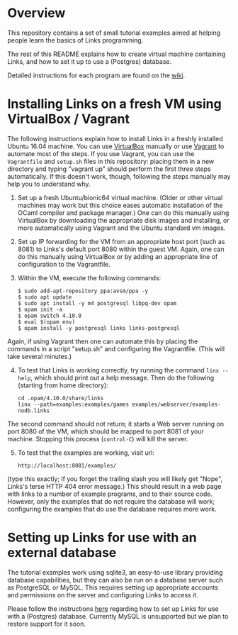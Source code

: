 # Overview

This repository contains a set of small tutorial examples aimed at helping people learn the basics of Links programming.

The rest of this README explains how to create virtual machine containing Links, and how to set it up to use a (Postgres) database.

Detailed instructions for each program are found on the [wiki](https://github.com/links-lang/links-tutorial/wiki).

# Installing Links on a fresh VM using VirtualBox / Vagrant

The following instructions explain how to install Links in a freshly installed Ubuntu 16.04 machine.  You can use [VirtualBox](https://www.virtualbox.org/) manually or use [Vagrant](http://www.vagrantup.com/) to automate most of the steps.  If you use Vagrant, you can use the `Vagrantfile` and `setup.sh` files in this repository: placing them in a new directory and typing "vagrant up" should perform the first three steps automatically.  If this doesn't work, though, following the steps manually may help you to understand why.


1.  Set up a fresh Ubuntu/bionic64 virtual machine.  (Older or other virtual machines may work but this choice eases automatic installation of the OCaml compiler and package manager.)  One can do this manually using VirtualBox by downloading the appropriate disk images and installing, or more automatically using Vagrant and the Ubuntu standard vm images.

2.  Set up IP forwarding for the VM from an appropriate host port (such as 8081) to Links's default port 8080 within the guest VM.  Again, one can do this manually using VirtualBox or by adding an appropriate line of configuration to the Vagrantfile.

3.  Within the VM, execute the following commands: 
    ```
    $ sudo add-apt-repository ppa:avsm/ppa -y
	$ sudo apt update
    $ sudo apt install -y m4 postgresql libpq-dev opam
    $ opam init -a
    $ opam switch 4.10.0
    $ eval $(opam env)
    $ opam install -y postgresql links links-postgresql
    ```
Again, if using Vagrant then one can automate this by placing the commands in a script "setup.sh" and configuring the Vagrantfile.  (This will take several minutes.)

4.  To test that Links is working correctly, try running the command `linx --help`, which should print out a help message.  Then do the following (starting from home directory):
    ```
    cd .opam/4.10.0/share/links
    linx --path=examples:examples/games examples/webserver/examples-nodb.links
    ```
The second command should not return; it starts a Web server running on port 8080 of the VM, which should be mapped to port 8081 of your machine.  Stopping this process (`control-C`) will kill the server.

5. To test that the examples are working, visit url:
    ```
    http://localhost:8081/examples/
    ```
(type this exactly; if you forget the trailing slash you will likely get "Nope", Links's terse HTTP 404 error message.)  This should result in a web page with links to a number of example programs, and to their source code.  However, only the examples that do not require the database will work; configuring the examples that do use the database requires more work.



# Setting up Links for use with an external database

The tutorial examples work using sqlite3, an easy-to-use library providing database capabilities, but they can also be run on a database server such as PostgreSQL or MySQL.  This requires setting up appropriate accounts and permissions on the server and configuring Links to access it.

Please follow the instructions [here](https://github.com/links-lang/links/wiki/Database-setup) regarding how to set up Links for use with a (Postgres) database.  Currently MySQL is unsupported but we plan to restore support for it soon.
